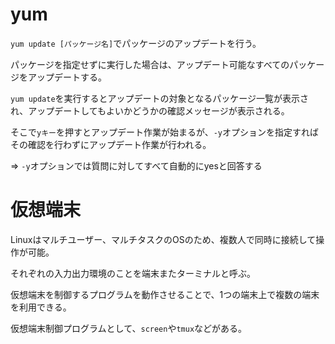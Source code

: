 # yum

`yum update [パッケージ名]`でパッケージのアップデートを行う。

パッケージを指定せずに実行した場合は、アップデート可能なすべてのパッケージをアップデートする。

`yum update`を実行するとアップデートの対象となるパッケージ一覧が表示され、アップデートしてもよいかどうかの確認メッセージが表示される。

そこで`yキー`を押すとアップデート作業が始まるが、`-y`オプションを指定すればその確認を行わずにアップデート作業が行われる。

=> `-y`オプションでは質問に対してすべて自動的にyesと回答する

# 仮想端末

Linuxはマルチユーザー、マルチタスクのOSのため、複数人で同時に接続して操作が可能。

それぞれの入力出力環境のことを端末またターミナルと呼ぶ。

仮想端末を制御するプログラムを動作させることで、1つの端末上で複数の端末を利用できる。

仮想端末制御プログラムとして、`screen`や`tmux`などがある。

